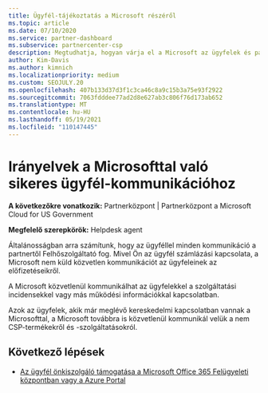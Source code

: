 ```yaml
---
title: Ügyfél-tájékoztatás a Microsoft részéről
ms.topic: article
ms.date: 07/10/2020
ms.service: partner-dashboard
ms.subservice: partnercenter-csp
description: Megtudhatja, hogyan várja el a Microsoft az ügyfelek és partnerek közötti kommunikációt a Felhőszolgáltató programjában.
author: Kim-Davis
ms.author: kimnich
ms.localizationpriority: medium
ms.custom: SEOJULY.20
ms.openlocfilehash: 407b133d37d3f1c3ca46c8a9c15b3a75e93f2922
ms.sourcegitcommit: 7063fdddee77ad2d8e627ab3c806f76d173ab652
ms.translationtype: MT
ms.contentlocale: hu-HU
ms.lasthandoff: 05/19/2021
ms.locfileid: "110147445"
---
```

# <a name="guidelines-for-successful-customer-communication-with-microsoft"></a>Irányelvek a Microsofttal való sikeres ügyfél-kommunikációhoz

**A következőkre vonatkozik:** Partnerközpont | Partnerközpont a Microsoft Cloud for US Government

**Megfelelő szerepkörök:** Helpdesk agent

Általánosságban arra számítunk, hogy az ügyféllel minden kommunikáció a partnertől Felhőszolgáltató fog. Mivel Ön az ügyfél számlázási kapcsolata, a Microsoft nem küld közvetlen kommunikációt az ügyfeleinek az előfizetéseikről.

A Microsoft közvetlenül kommunikálhat az ügyfelekkel a szolgáltatási incidensekkel vagy más működési információkkal kapcsolatban.

Azok az ügyfelek, akik már meglévő kereskedelmi kapcsolatban vannak a Microsofttal, a Microsoft továbbra is közvetlenül kommunikál velük a nem CSP-termékekről és -szolgáltatásokról.

## <a name="next-steps"></a>Következő lépések

- [Az ügyfél önkiszolgáló támogatása a Microsoft Office 365 Felügyeleti központban vagy a Azure Portal](customer-self-support.md)